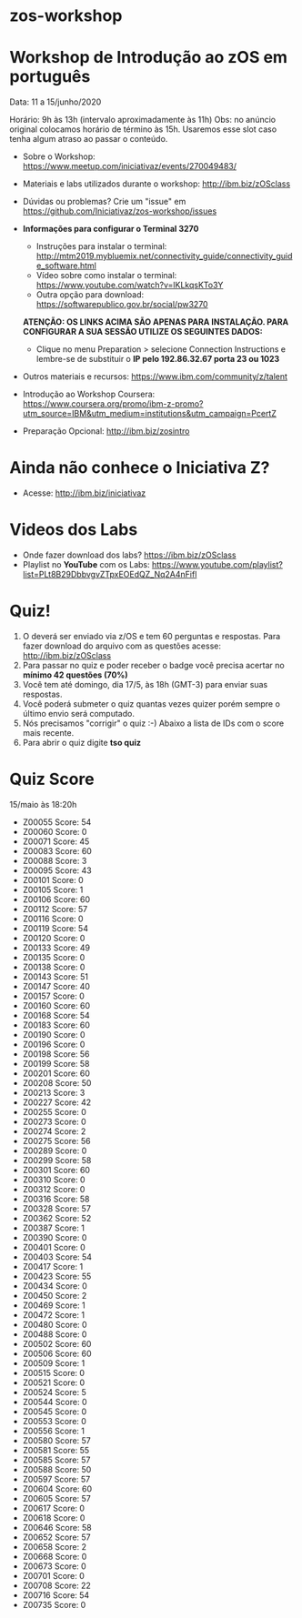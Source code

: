 # zos-workshop
# Workshop de Introdução ao zOS em português

Data: 11 a 15/junho/2020

Horário: 9h às 13h (intervalo aproximadamente às 11h)
Obs: no anúncio original colocamos horário de término às 15h. Usaremos esse slot caso tenha algum atraso ao passar o conteúdo. 

* Sobre o Workshop: https://www.meetup.com/iniciativaz/events/270049483/

* Materiais e labs utilizados durante o workshop: http://ibm.biz/zOSclass

* Dúvidas ou problemas? Crie um "issue" em https://github.com/Iniciativaz/zos-workshop/issues    

* **Informações para configurar o Terminal 3270** 
   * Instruções para instalar o terminal: http://mtm2019.mybluemix.net/connectivity_guide/connectivity_guide_software.html 
   * Vídeo sobre como instalar o terminal: https://www.youtube.com/watch?v=lKLkqsKTo3Y
   * Outra opção para download: https://softwarepublico.gov.br/social/pw3270
   
   **ATENÇÃO: OS LINKS ACIMA SÃO APENAS PARA INSTALAÇÃO. PARA CONFIGURAR A SUA SESSÃO UTILIZE OS SEGUINTES DADOS:** 
   * Clique no menu Preparation > selecione Connection Instructions e lembre-se de substituir o **IP pelo 192.86.32.67 porta 23 ou 1023**

* Outros materiais e recursos: https://www.ibm.com/community/z/talent
* Introdução ao Workshop Coursera: https://www.coursera.org/promo/ibm-z-promo?utm_source=IBM&utm_medium=institutions&utm_campaign=PcertZ 
* Preparação Opcional: http://ibm.biz/zosintro 

# Ainda não conhece o Iniciativa Z? 
* Acesse: http://ibm.biz/iniciativaz

# Videos dos Labs
* Onde fazer download dos labs? https://ibm.biz/zOSclass
* Playlist no **YouTube** com os Labs: https://www.youtube.com/playlist?list=PLt8B29DbbvgvZTpxEOEdQZ_Nq2A4nFifl

# Quiz!

1. O deverá ser enviado via z/OS e tem 60 perguntas e respostas. Para fazer download do arquivo com as questões acesse: http://ibm.biz/zOSclass
2. Para passar no quiz e poder receber o badge você precisa acertar no **mínimo 42 questões (70%)**
3. Você tem até domingo, dia 17/5, às 18h (GMT-3) para enviar suas respostas. 
4. Você poderá submeter o quiz quantas vezes quizer porém sempre o último envio será computado.
5. Nós precisamos "corrigir" o quiz :-)  Abaixo a lista de IDs com o score mais recente.
6. Para abrir o quiz digite **tso quiz**

# Quiz Score
15/maio às 18:20h

* Z00055 Score: 54
* Z00060 Score: 0
* Z00071 Score: 45
* Z00083 Score: 60
* Z00088 Score: 3
* Z00095 Score: 43
* Z00101 Score: 0
* Z00105 Score: 1
* Z00106 Score: 60
* Z00112 Score: 57
* Z00116 Score: 0
* Z00119 Score: 54
* Z00120 Score: 0
* Z00133 Score: 49
* Z00135 Score: 0
* Z00138 Score: 0
* Z00143 Score: 51
* Z00147 Score: 40
* Z00157 Score: 0
* Z00160 Score: 60
* Z00168 Score: 54
* Z00183 Score: 60
* Z00190 Score: 0
* Z00196 Score: 0
* Z00198 Score: 56
* Z00199 Score: 58
* Z00201 Score: 60
* Z00208 Score: 50
* Z00213 Score: 3
* Z00227 Score: 42
* Z00255 Score: 0
* Z00273 Score: 0
* Z00274 Score: 2
* Z00275 Score: 56
* Z00289 Score: 0
* Z00299 Score: 58
* Z00301 Score: 60
* Z00310 Score: 0
* Z00312 Score: 0
* Z00316 Score: 58
* Z00328 Score: 57
* Z00362 Score: 52
* Z00387 Score: 1
* Z00390 Score: 0
* Z00401 Score: 0
* Z00403 Score: 54
* Z00417 Score: 1
* Z00423 Score: 55
* Z00434 Score: 0
* Z00450 Score: 2
* Z00469 Score: 1
* Z00472 Score: 1
* Z00480 Score: 0
* Z00488 Score: 0
* Z00502 Score: 60
* Z00506 Score: 60
* Z00509 Score: 1
* Z00515 Score: 0
* Z00521 Score: 0
* Z00524 Score: 5
* Z00544 Score: 0
* Z00545 Score: 0
* Z00553 Score: 0
* Z00556 Score: 1
* Z00580 Score: 57
* Z00581 Score: 55
* Z00585 Score: 57
* Z00588 Score: 50
* Z00597 Score: 57
* Z00604 Score: 60
* Z00605 Score: 57
* Z00617 Score: 0
* Z00618 Score: 0
* Z00646 Score: 58
* Z00652 Score: 57
* Z00658 Score: 2
* Z00668 Score: 0
* Z00673 Score: 0
* Z00701 Score: 0
* Z00708 Score: 22
* Z00716 Score: 54
* Z00735 Score: 0
